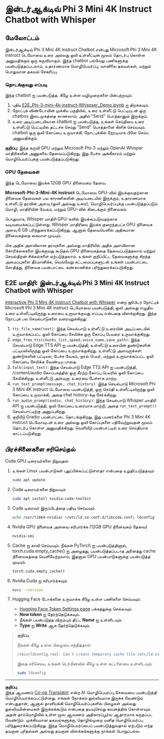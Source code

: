 <!--
CO_OP_TRANSLATOR_METADATA:
{
  "original_hash": "006e8cf75211d3297f24e1b22e38955f",
  "translation_date": "2025-10-11T12:06:54+00:00",
  "source_file": "md/02.Application/01.TextAndChat/Phi3/E2E_Phi-3-mini_with_whisper.md",
  "language_code": "ta"
}
-->
# இன்டர்ஆக்டிவ் Phi 3 Mini 4K Instruct Chatbot with Whisper

## மேலோட்டம்

இன்டர்ஆக்டிவ் Phi 3 Mini 4K Instruct Chatbot என்பது Microsoft Phi 3 Mini 4K instruct டெமோவை உரை அல்லது ஒலி உள்ளீட்டின் மூலம் தொடர்பு கொள்ள அனுமதிக்கும் ஒரு கருவியாகும். இந்த chatbot பல்வேறு பணிகளுக்கு பயன்படுத்தப்படலாம், உதாரணமாக மொழிபெயர்ப்பு, வானிலை தகவல்கள், மற்றும் பொதுவான தகவல் சேகரிப்பு.

### தொடங்குவது எப்படி

இந்த chatbot ஐ பயன்படுத்த, கீழே உள்ள வழிமுறைகளை பின்பற்றவும்:

1. புதிய [E2E_Phi-3-mini-4k-instruct-Whispser_Demo.ipynb](https://github.com/microsoft/Phi-3CookBook/blob/main/code/06.E2E/E2E_Phi-3-mini-4k-instruct-Whispser_Demo.ipynb) ஐ திறக்கவும்.
2. நோட்புக் விண்டோவின் முக்கிய பகுதியில், உரை உள்ளீட்டு பெட்டியுடன் ஒரு chatbox இடைமுகத்தை காணலாம், அதில் "Send" பொத்தானும் இருக்கும்.
3. உரை அடிப்படையிலான chatbot ஐ பயன்படுத்த, உங்கள் செய்தியை உரை உள்ளீட்டு பெட்டியில் தட்டச்சு செய்து "Send" பொத்தானை கிளிக் செய்யவும். chatbot ஒரு ஒலி கோப்பை உருவாக்கி, நோட்புக்கில் நேரடியாக பிளே செய்ய அனுமதிக்கும்.

**குறிப்பு**: இந்த கருவி GPU மற்றும் Microsoft Phi-3 மற்றும் OpenAI Whisper மாதிரிகளின் அணுகலை தேவைப்படுகிறது, இது பேச்சு அங்கீகாரம் மற்றும் மொழிபெயர்ப்புக்கு பயன்படுத்தப்படுகிறது.

### GPU தேவைகள்

இந்த டெமோவை இயக்க 12GB GPU நினைவகம் தேவை.

**Microsoft-Phi-3-Mini-4K instruct** டெமோவை GPU-வில் இயக்குவதற்கான நினைவக தேவைகள் பல காரணிகளின் அடிப்படையில் இருக்கும், உதாரணமாக உள்ளீட்டு தரவின் அளவு (ஒலி அல்லது உரை), மொழிபெயர்ப்புக்கு பயன்படுத்தப்படும் மொழி, மாதிரியின் வேகம், மற்றும் GPU-வில் கிடைக்கும் நினைவகம்.

பொதுவாக, Whisper மாதிரி GPU-களில் இயக்கப்படுவதற்காக வடிவமைக்கப்பட்டுள்ளது. Whisper மாதிரியை இயக்க குறைந்தபட்ச GPU நினைவக அளவு 8 GB பரிந்துரைக்கப்படுகிறது, ஆனால் தேவையெனில் அதிகமான நினைவகத்தை கையாள முடியும்.

மிக அதிக அளவிலான தரவுகளை அல்லது மாதிரியில் அதிக அளவிலான கோரிக்கைகளை இயக்குவது கூடுதல் GPU நினைவகத்தை தேவைப்படுத்தலாம் மற்றும் செயல்திறன் சிக்கல்களை ஏற்படுத்தலாம். உங்கள் குறிப்பிட்ட தேவைகளுக்கு சிறந்த அமைப்புகளை தீர்மானிக்க, வெவ்வேறு கட்டமைப்புகளுடன் உங்கள் பயன்பாட்டை சோதித்து, நினைவக பயன்பாட்டை கண்காணிக்க பரிந்துரைக்கப்படுகிறது.

## E2E மாதிரி: இன்டர்ஆக்டிவ் Phi 3 Mini 4K Instruct Chatbot with Whisper

[Interactive Phi 3 Mini 4K Instruct Chatbot with Whisper](https://github.com/microsoft/Phi-3CookBook/blob/main/code/06.E2E/E2E_Phi-3-mini-4k-instruct-Whispser_Demo.ipynb) என்ற ஜூபிடர் நோட்புக் Microsoft Phi 3 Mini 4K instruct டெமோவை பயன்படுத்தி, ஒலி அல்லது எழுதிய உரை உள்ளீட்டிலிருந்து உரையை உருவாக்குவது எப்படி என்பதை விளக்குகிறது. இந்த நோட்புக் பல செயல்பாடுகளை வரையறுக்கிறது:

1. `tts_file_name(text)`: இந்த செயல்பாடு உள்ளீட்டு உரையின் அடிப்படையில் உருவாக்கப்பட்ட ஒலி கோப்பை சேமிக்க ஒரு கோப்பு பெயரை உருவாக்குகிறது.
1. `edge_free_tts(chunks_list,speed,voice_name,save_path)`: இந்த செயல்பாடு Edge TTS API ஐ பயன்படுத்தி, உள்ளீட்டு உரையின் துண்டுகளின் பட்டியலிலிருந்து ஒலி கோப்பை உருவாக்குகிறது. உள்ளீட்டு அளவுருக்கள்: துண்டுகளின் பட்டியல், பேச்சு வேகம், குரல் பெயர், மற்றும் உருவாக்கப்பட்ட ஒலி கோப்பை சேமிக்க வேண்டிய பாதை.
1. `talk(input_text)`: இந்த செயல்பாடு Edge TTS API ஐ பயன்படுத்தி, /content/audio கோப்பகத்தில் ஒரு சீரற்ற கோப்பு பெயரில் ஒலி கோப்பை சேமிக்கிறது. உள்ளீட்டு அளவுரு: உரையை பேச்சாக மாற்ற.
1. `run_text_prompt(message, chat_history)`: இந்த செயல்பாடு Microsoft Phi 3 Mini 4K instruct டெமோவை பயன்படுத்தி, ஒரு செய்தி உள்ளீட்டிலிருந்து ஒலி கோப்பை உருவாக்கி, அதை chat history-க்கு சேர்க்கிறது.
1. `run_audio_prompt(audio, chat_history)`: இந்த செயல்பாடு Whisper மாதிரி API ஐ பயன்படுத்தி, ஒலி கோப்பை உரையாக மாற்றி, அதை `run_text_prompt()` செயல்பாட்டிற்கு அனுப்புகிறது.
1. குறியீடு Gradio பயன்பாட்டை தொடங்குகிறது, இது பயனர்களை Phi 3 Mini 4K instruct டெமோவுடன் உரை அல்லது ஒலி கோப்புகளை பதிவேற்றுவதன் மூலம் தொடர்பு கொள்ள அனுமதிக்கிறது. வெளியீடு பயன்பாட்டில் உரை செய்தியாக காட்டப்படுகிறது.

## பிரச்சினைகளை சரிசெய்தல்

Cuda GPU டிரைவர்களை நிறுவுதல்

1. உங்கள் Linux பயன்பாடுகள் புதுப்பிக்கப்பட்டுள்ளதா என்பதை உறுதிப்படுத்தவும்

    ```bash
    sudo apt update
    ```

1. Cuda டிரைவர்களை நிறுவவும்

    ```bash
    sudo apt install nvidia-cuda-toolkit
    ```

1. Cuda டிரைவர் இருப்பிடத்தை பதிவு செய்யவும்

    ```bash
    echo /usr/lib64-nvidia/ >/etc/ld.so.conf.d/libcuda.conf; ldconfig
    ```

1. Nvidia GPU நினைவக அளவை சரிபார்க்க (12GB GPU நினைவகம் தேவை)

    ```bash
    nvidia-smi
    ```

1. Cache ஐ காலி செய்யவும்: நீங்கள் PyTorch ஐ பயன்படுத்தினால், torch.cuda.empty_cache() ஐ அழைத்து, பயன்படுத்தப்படாத அனைத்து cache நினைவகத்தை வெளியேற்றலாம், இதனால் GPU பயன்பாடுகளுக்கு பயன்படுத்த முடியும்.

    ```python
    torch.cuda.empty_cache() 
    ```

1. Nvidia Cuda ஐ சரிபார்க்கவும்

    ```bash
    nvcc --version
    ```

1. Hugging Face டோக்கனை உருவாக்க கீழே உள்ள பணிகளை செய்யவும்:

    - [Hugging Face Token Settings page](https://huggingface.co/settings/tokens?WT.mc_id=aiml-137032-kinfeylo) பக்கத்துக்கு செல்லவும்.
    - **New token** ஐ தேர்ந்தெடுக்கவும்.
    - நீங்கள் பயன்படுத்த விரும்பும் திட்ட **Name** ஐ உள்ளிடவும்.
    - **Type** ஐ **Write** ஆக தேர்ந்தெடுக்கவும்.

> **குறிப்பு**
>
> நீங்கள் கீழே உள்ள பிழையை சந்தித்தால்:
>
> ```bash
> /sbin/ldconfig.real: Can't create temporary cache file /etc/ld.so.cache~: Permission denied 
> ```
>
> இதை சரிசெய்ய, உங்கள் டெர்மினலில் கீழே உள்ள கட்டளையை உள்ளிடவும்:
>
> ```bash
> sudo ldconfig
> ```

---

**குறிப்பு**:  
இந்த ஆவணம் [Co-op Translator](https://github.com/Azure/co-op-translator) என்ற AI மொழிபெயர்ப்பு சேவையை பயன்படுத்தி மொழிபெயர்க்கப்பட்டுள்ளது. எங்கள் நோக்கம் துல்லியமாக இருக்க வேண்டும் என்பதுதான், ஆனால் தானியங்கி மொழிபெயர்ப்புகளில் பிழைகள் அல்லது துல்லியமின்மைகள் இருக்கக்கூடும் என்பதை தயவுசெய்து கவனத்தில் கொள்ளவும். அதன் தாய்மொழியில் உள்ள மூல ஆவணம் அதிகாரப்பூர்வ ஆதாரமாக கருதப்பட வேண்டும். முக்கியமான தகவல்களுக்கு, தொழில்முறை மனித மொழிபெயர்ப்பு பரிந்துரைக்கப்படுகிறது. இந்த மொழிபெயர்ப்பைப் பயன்படுத்துவதால் ஏற்படும் எந்த தவறான புரிதல்கள் அல்லது தவறான விளக்கங்களுக்கு நாங்கள் பொறுப்பல்ல.